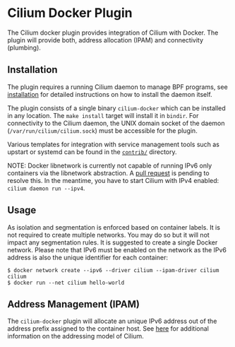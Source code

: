# Cilium Docker Plugin

The Cilium docker plugin provides integration of Cilium with Docker. The plugin
will provide both, address allocation (IPAM) and connectivity (plumbing).

## Installation

The plugin requires a running Cilium daemon to manage BPF programs, see
[installation](installation.md) for detailed instructions on how to install
the daemon itself.

The plugin consists of a single binary `cilium-docker` which can be installed
in any location. The `make install` target will install it in `bindir`.
For connectivity to the Cilium daemon, the UNIX domain socket of the daemon
(`/var/run/cilium/cilium.sock`) must be accessible for the plugin.

Various templates for integration with service management tools such as
upstart or systemd can be found in the [`contrib/`](../contrib) directory.

NOTE: Docker libnetwork is currently not capable of running IPv6 only
containers via the libnetwork abstraction. A [pull request] is pending to
resolve this. In the meantime, you have to start Cilium with IPv4 enabled:
`cilium daemon run --ipv4`.

## Usage

As isolation and segmentation is enforced based on container labels. It is
not required to create multiple networks. You may do so but it will not
impact any segmentation rules. It is suggested to create a single Docker
network. Please note that IPv6 must be enabled on the network as the IPv6
address is also the unique identifier for each container:

```
$ docker network create --ipv6 --driver cilium --ipam-driver cilium cilium
$ docker run --net cilium hello-world
```

## Address Management (IPAM)

The `cilium-docker` plugin will allocate an unique IPv6 address out of the
address prefix assigned to the container host. See [here](model.md#prefix-list) for
additional information on the addressing model of Cilium.

[pull request]:https://github.com/docker/libnetwork/pull/826
